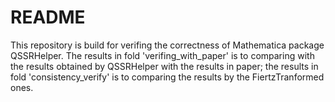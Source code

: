 # README

This repository is build for verifing the correctness of Mathematica package QSSRHelper. The results in fold 'verifing_with_paper' is to comparing with the results obtained by QSSRHelper with the results in paper; the results in fold 'consistency_verify' is to comparing the results by the FiertzTranformed ones.
